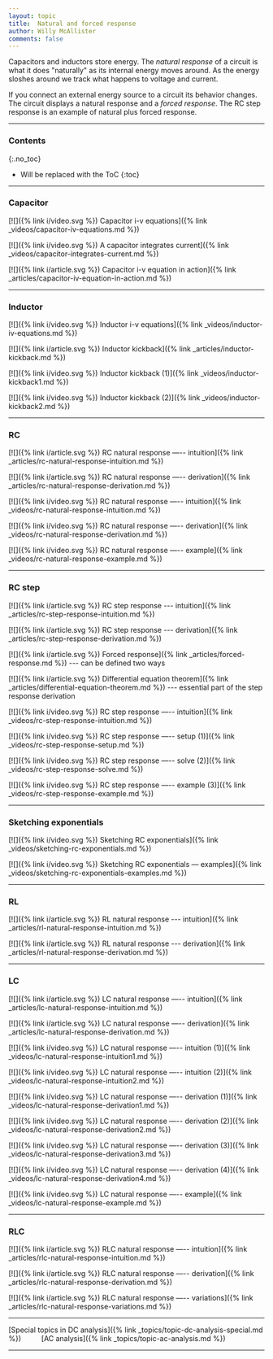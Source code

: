 ```yaml
---
layout: topic
title:  Natural and forced response
author: Willy McAllister
comments: false
---
```


Capacitors and inductors store energy. The *natural response* of a circuit is what it does "naturally" as its internal energy moves around. As the energy sloshes around we track what happens to voltage and current.

If you connect an external energy source to a circuit its behavior changes. The circuit displays a natural response and a *forced response*. The $\text{RC}$ step response is an example of natural plus forced response.

----

### Contents
{:.no_toc}

* Will be replaced with the ToC
{:toc}

----

### Capacitor

[![]({% link i/video.svg %}) Capacitor i-v equations]({% link _videos/capacitor-iv-equations.md %})

[![]({% link i/video.svg %}) A capacitor integrates current]({% link _videos/capacitor-integrates-current.md %})

[![]({% link i/article.svg %}) Capacitor i-v equation in action]({% link _articles/capacitor-iv-equation-in-action.md %})

---

### Inductor

[![]({% link i/video.svg %}) Inductor i-v equations]({% link _videos/inductor-iv-equations.md %})

[![]({% link i/article.svg %}) Inductor kickback]({% link _articles/inductor-kickback.md %})

[![]({% link i/video.svg %}) Inductor kickback (1)]({% link _videos/inductor-kickback1.md %})

[![]({% link i/video.svg %}) Inductor kickback (2)]({% link _videos/inductor-kickback2.md %})

---

### RC

[![]({% link i/article.svg %}) RC natural response —-- intuition]({% link _articles/rc-natural-response-intuition.md %})

[![]({% link i/article.svg %}) RC natural response —-- derivation]({% link _articles/rc-natural-response-derivation.md %})

[![]({% link i/video.svg %}) RC natural response —-- intuition]({% link _videos/rc-natural-response-intuition.md %})

[![]({% link i/video.svg %}) RC natural response —-- derivation]({% link _videos/rc-natural-response-derivation.md %})

[![]({% link i/video.svg %}) RC natural response —-- example]({% link _videos/rc-natural-response-example.md %})

---

### RC step

[![]({% link i/article.svg %}) RC step response --- intuition]({% link _articles/rc-step-response-intuition.md %})

[![]({% link i/article.svg %}) RC step response --- derivation]({% link _articles/rc-step-response-derivation.md %})

[![]({% link i/article.svg %}) Forced response]({% link _articles/forced-response.md %}) --- can be defined two ways

[![]({% link i/article.svg %}) Differential equation theorem]({% link _articles/differential-equation-theorem.md %}) --- essential part of the step response derivation

[![]({% link i/video.svg %}) RC step response —-- intuition]({% link _videos/rc-step-response-intuition.md %})

[![]({% link i/video.svg %}) RC step response —-- setup (1)]({% link _videos/rc-step-response-setup.md %})

[![]({% link i/video.svg %}) RC step response —-- solve (2)]({% link _videos/rc-step-response-solve.md %})

[![]({% link i/video.svg %}) RC step response —-- example (3)]({% link _videos/rc-step-response-example.md %})

---

### Sketching exponentials 

[![]({% link i/video.svg %}) Sketching RC exponentials]({% link _videos/sketching-rc-exponentials.md %})

[![]({% link i/video.svg %}) Sketching RC exponentials — examples]({% link _videos/sketching-rc-exponentials-examples.md %})

---

### RL

[![]({% link i/article.svg %}) RL natural response --- intuition]({% link _articles/rl-natural-response-intuition.md %})

[![]({% link i/article.svg %}) RL natural response --- derivation]({% link _articles/rl-natural-response-derivation.md %})

---

### LC

[![]({% link i/article.svg %}) LC natural response —-- intuition]({% link _articles/lc-natural-response-intuition.md %})

[![]({% link i/article.svg %}) LC natural response —-- derivation]({% link _articles/lc-natural-response-derivation.md %})

[![]({% link i/video.svg %}) LC natural response —-- intuition (1)]({% link _videos/lc-natural-response-intuition1.md %})

[![]({% link i/video.svg %}) LC natural response —-- intuition (2)]({% link _videos/lc-natural-response-intuition2.md %})

[![]({% link i/video.svg %}) LC natural response —-- derivation (1)]({% link _videos/lc-natural-response-derivation1.md %})

[![]({% link i/video.svg %}) LC natural response —-- derivation (2)]({% link _videos/lc-natural-response-derivation2.md %})

[![]({% link i/video.svg %}) LC natural response —-- derivation (3)]({% link _videos/lc-natural-response-derivation3.md %})

[![]({% link i/video.svg %}) LC natural response —-- derivation (4)]({% link _videos/lc-natural-response-derivation4.md %})

[![]({% link i/video.svg %}) LC natural response —-- example]({% link _videos/lc-natural-response-example.md %})

---

### RLC

[![]({% link i/article.svg %}) RLC natural response —-- intuition]({% link _articles/rlc-natural-response-intuition.md %})

[![]({% link i/article.svg %}) RLC natural response —-- derivation]({% link _articles/rlc-natural-response-derivation.md %})

[![]({% link i/article.svg %}) RLC natural response —-- variations]({% link _articles/rlc-natural-response-variations.md %})

---

<i class="fas fa-arrow-left"></i> [Special topics in DC analysis]({% link _topics/topic-dc-analysis-special.md %}) $\qquad$ [AC analysis]({% link _topics/topic-ac-analysis.md %}) <i class="fas fa-arrow-right"></i>

---
